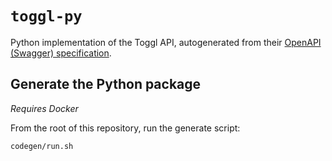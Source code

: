 # `toggl-py`

Python implementation of the Toggl API, autogenerated from their
[OpenAPI (Swagger) specification](https://engineering.toggl.com/docs/openapi).

## Generate the Python package

_Requires Docker_

From the root of this repository, run the generate script:

```bash
codegen/run.sh
```
